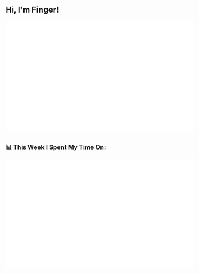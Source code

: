 <h2> Hi, I'm Finger!</h2>

<img align="right" src="https://raw.githubusercontent.com/spianmo/github-stats/master/generated/overview.svg#gh-light-mode-only">

<!-- <img align="right" height="160em" src="https://github-readme-stats-eight-theta.vercel.app/api/top-langs/?username=spianmo&layout=compact&langs_count=8&theme=algolia"/>	 -->
	
```go
package main

type Me struct {
	Name   string
	Job    string
	Code   string
	Skills string
}

func main() {
	me := &Me{
		Name:   "Finger",
		Job:    "Client-side Engineer",
		Code:   "Java, Kotlin, C#, Rust and C++ and Others",
		Skills: "Android, Security, Cross-platform client, NLP, CV, ASR ^o^",
	}
	_ = me
}
```


<h3>📊 This Week I Spent My Time On:</h3>
<img align='right' src="https://raw.githubusercontent.com/spianmo/github-stats/master/generated/languages.svg#gh-light-mode-only">

<!--START_SECTION:waka-->

```txt
TypeScript                     4 hrs 44 mins   ███████▒░░░░░░░░░░░░░░░░░   28.71 %
Kotlin                         4 hrs 19 mins   ██████▓░░░░░░░░░░░░░░░░░░   26.21 %
Python                         4 hrs 7 mins    ██████▒░░░░░░░░░░░░░░░░░░   24.99 %
Java                           1 hr 16 mins    ██░░░░░░░░░░░░░░░░░░░░░░░   07.71 %
XML                            37 mins         █░░░░░░░░░░░░░░░░░░░░░░░░   03.77 %
```

<!--END_SECTION:waka-->
